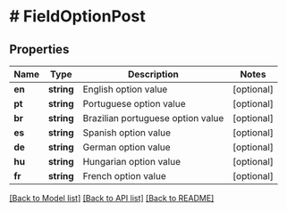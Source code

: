 # # FieldOptionPost

## Properties

Name | Type | Description | Notes
------------ | ------------- | ------------- | -------------
**en** | **string** | English option value | [optional]
**pt** | **string** | Portuguese option value | [optional]
**br** | **string** | Brazilian portuguese option value | [optional]
**es** | **string** | Spanish option value | [optional]
**de** | **string** | German option value | [optional]
**hu** | **string** | Hungarian option value | [optional]
**fr** | **string** | French option value | [optional]

[[Back to Model list]](../../README.md#models) [[Back to API list]](../../README.md#endpoints) [[Back to README]](../../README.md)
